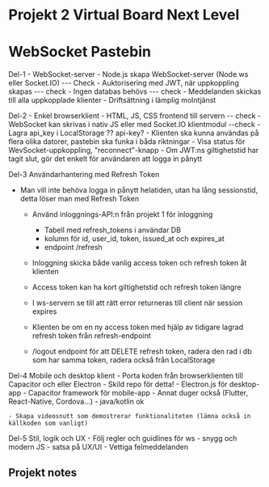 # Projekt 2 Virtual Board Next Level
# WebSocket Pastebin
Del-1 - WebSocket-server
    - Node.js skapa WebSocket-server (Node ws eller Socket.IO) --- Check
    - Auktorisering med JWT, när uppkoppling skapas --- check
    - Ingen databas behövs --- check
    - Meddelanden skickas till alla uppkopplade klienter
    - Driftsättning i lämplig molntjänst

Del-2 - Enkel browserklient
    - HTML, JS, CSS frontend till servern -- check
    - WebSocket kan skrivas i nativ JS eller med Socket.IO klientmodul --check
    - Lagra api_key i LocalStorage ?? api-key?
    - Klienten ska kunna användas på flera olika datorer, pastebin ska funka i båda riktningar
    - Visa status för WevSocket-uppkoppling, "reconnect"-knapp
    - Om JWT:ns giltighetstid har tagit slut, gör det enkelt för användaren att logga in pånytt

Del-3 Användarhantering med Refresh Token
* Man vill inte behöva logga in pånytt helatiden, utan ha lång sessionstid, detta löser man med Refresh Token

    - Använd inloggnings-API:n från projekt 1 för inloggning
        - Tabell med refresh_tokens i användar DB
        - kolumn för id, user_id, token, issued_at och expires_at
        - endpoint /refresh

    - Inloggning skicka både vanlig access token och refresh token åt klienten
    - Access token kan ha kort giltighetstid och refresh token längre
    - I ws-servern se till att rätt error returneras till client när session expires
    - Klienten be om en ny access token med hjälp av tidigare lagrad refresh token från refresh-endpoint
    - /logout endpoint för att DELETE refresh token, radera den rad i db som har samma token, radera också från LocalStorage

Del-4 Mobile och desktop klient
    - Porta koden från browserklienten till Capacitor och eller Electron
    - Skild repo för detta!
        - Electron.js för desktop-app
        - Capacitor framework för mobile-app
        - Annat duger också (Flutter, React-Native, Cordova...)
        - java/kotlin ok

    - Skapa videosnutt som demostrerar funktionaliteten (lämna också in källkoden som vanligt)

Del-5 Stil, logik och UX
    - Följ regler och guidlines för ws
    - snygg och modern JS
    - satsa på UX/UI
    - Vettiga felmeddelanden

## Projekt notes
